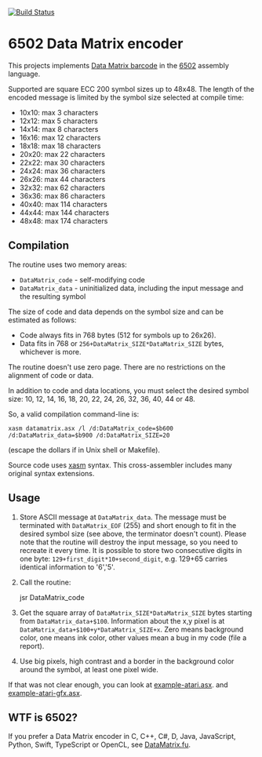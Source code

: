 [![Build Status](https://travis-ci.com/pfusik/datamatrix6502.svg?branch=master)](https://travis-ci.com/github/pfusik/datamatrix6502)

6502 Data Matrix encoder
========================

This projects implements [Data Matrix barcode](http://en.wikipedia.org/wiki/Data_Matrix)
in the [6502](http://en.wikipedia.org/wiki/6502) assembly language.

Supported are square ECC 200 symbol sizes up to 48x48.
The length of the encoded message is limited by the symbol size selected at compile time:

* 10x10: max 3 characters
* 12x12: max 5 characters
* 14x14: max 8 characters
* 16x16: max 12 characters
* 18x18: max 18 characters
* 20x20: max 22 characters
* 22x22: max 30 characters
* 24x24: max 36 characters
* 26x26: max 44 characters
* 32x32: max 62 characters
* 36x36: max 86 characters
* 40x40: max 114 characters
* 44x44: max 144 characters
* 48x48: max 174 characters

Compilation
-----------

The routine uses two memory areas:

* `DataMatrix_code` - self-modifying code
* `DataMatrix_data` - uninitialized data, including the input message and the resulting symbol

The size of code and data depends on the symbol size and can be estimated as follows:
* Code always fits in 768 bytes (512 for symbols up to 26x26).
* Data fits in 768 or `256+DataMatrix_SIZE*DataMatrix_SIZE` bytes, whichever is more.

The routine doesn't use zero page. There are no restrictions on the alignment of code or data.

In addition to code and data locations, you must select the desired symbol size:
10, 12, 14, 16, 18, 20, 22, 24, 26, 32, 36, 40, 44 or 48.

So, a valid compilation command-line is:

    xasm datamatrix.asx /l /d:DataMatrix_code=$b600 /d:DataMatrix_data=$b900 /d:DataMatrix_SIZE=20

(escape the dollars if in Unix shell or Makefile).

Source code uses [xasm](https://github.com/pfusik/xasm) syntax.
This cross-assembler includes many original syntax extensions.

Usage
-----

1. Store ASCII message at `DataMatrix_data`.
The message must be terminated with `DataMatrix_EOF` (255)
and short enough to fit in the desired symbol size (see above, the terminator doesn't count).
Please note that the routine will destroy the input message, so you need to recreate it every time.
It is possible to store two consecutive digits in one byte: `129+first_digit*10+second_digit`,
e.g. 129+65 carries identical information to '6','5'.

2. Call the routine:

    jsr DataMatrix_code

3. Get the square array of `DataMatrix_SIZE*DataMatrix_SIZE` bytes starting from
`DataMatrix_data+$100`. Information about the x,y pixel is at `DataMatrix_data+$100+y*DataMatrix_SIZE+x`.
Zero means background color, one means ink color, other values mean a bug in my code (file a report).

4. Use big pixels, high contrast and a border in the background color around the symbol, at least one pixel wide.

If that was not clear enough, you can look at
[example-atari.asx](https://github.com/pfusik/datamatrix6502/blob/master/example-atari.asx).
and [example-atari-gfx.asx](https://github.com/pfusik/datamatrix6502/blob/master/example-atari-gfx.asx).

WTF is 6502?
------------

If you prefer a Data Matrix encoder in C, C++, C#, D, Java, JavaScript, Python,
Swift, TypeScript or OpenCL, see [DataMatrix.fu](https://github.com/pfusik/datamatrix-fu).
